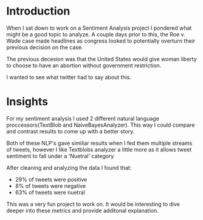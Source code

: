 # Introduction

When I sat down to work on a Sentiment Analysis project I pondered what might be a good topic to analyze. A couple days prior to this, the Roe v. Wade case made headlines as congress looked to potentially overturn their previous decision on the case.

The previous decesion was that the United States would give woman liberty to choose to have an abortion without government restriction.

I wanted to see what twitter had to say about this.

# Insights

For my sentiment analysis I used 2 different natural language proccessors(TextBlob and NaiveBayesAnalyzer). This way I could compare and contrast results to come up with a better story.

Both of these NLP's gave similiar results when I fed them multiple streams of tweets, however I like Textblobs analyzer a little more as it allows tweet sentiment to fall under a 'Nuetral' category

After cleaning and analyzing the data I found that:
- 29% of tweets were positive
- 8% of tweets were negative
- 63% of tweets were nuetral

This was a very fun project to work on. It would be interesting to dive deeper into these metrics and provide additonal explanation.
